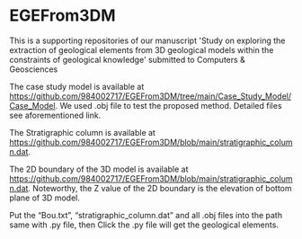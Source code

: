 # EGEFrom3DM
This is a supporting repositories of our manuscript 'Study on exploring the extraction of geological elements from 3D geological models within the constraints of geological knowledge' submitted to Computers & Geosciences

The case study model is available at https://github.com/984002717/EGEFrom3DM/tree/main/Case_Study_Model/Case_Model. We used .obj file to test the proposed method. Detailed files see aforementioned link.

The Stratigraphic column is available at https://github.com/984002717/EGEFrom3DM/blob/main/stratigraphic_column.dat.

The 2D boundary of the 3D model is available at https://github.com/984002717/EGEFrom3DM/blob/main/stratigraphic_column.dat. Noteworthy, the Z value of the 2D boundary is the elevation of bottom plane of 3D model.

Put the “Bou.txt”, “stratigraphic_column.dat” and all .obj files into the path same with .py file, then Click the .py file will get the geological elements. 

